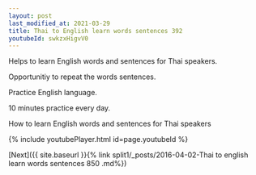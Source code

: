 ```yaml
---
layout: post
last_modified_at: 2021-03-29
title: Thai to English learn words sentences 392 
youtubeId: swkzxHigvV0
---
```

 
 
Helps to learn English words and sentences for Thai speakers.

Opportunitiy to repeat the words sentences. 

Practice English language. 
 
10 minutes practice every day. 
 
How to learn English words and sentences for Thai speakers 
 
{% include youtubePlayer.html id=page.youtubeId %}
 
 
[Next]({{ site.baseurl }}{% link  split1/_posts/2016-04-02-Thai to english learn words sentences 850 .md%})
 
